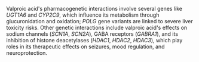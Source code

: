 Valproic acid's pharmacogenetic interactions involve several genes like *UGT1A6* and *CYP2C9*, which influence its metabolism through glucuronidation and oxidation; *POLG* gene variants are linked to severe liver toxicity risks. Other genetic interactions include valproic acid's effects on sodium channels (*SCN1A*, *SCN2A*), GABA receptors (*GABRA1*), and its inhibition of histone deacetylases (*HDAC1*, *HDAC2*, *HDAC3*), which play roles in its therapeutic effects on seizures, mood regulation, and neuroprotection.
